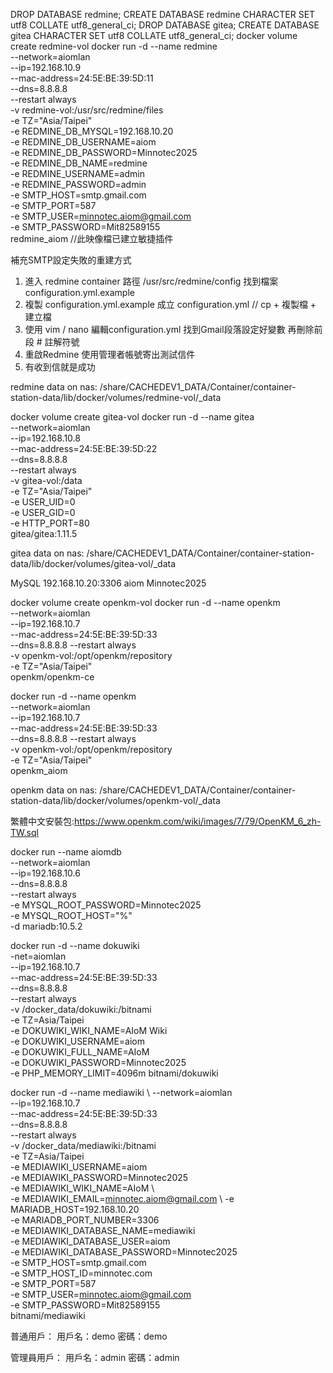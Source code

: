 DROP DATABASE redmine;
CREATE DATABASE redmine CHARACTER SET utf8 COLLATE utf8_general_ci;
DROP DATABASE gitea;
CREATE DATABASE gitea CHARACTER SET utf8 COLLATE utf8_general_ci;
docker volume create redmine-vol
docker run -d --name redmine \
	--network=aiomlan \
	--ip=192.168.10.9 \
	--mac-address=24:5E:BE:39:5D:11 \
	--dns=8.8.8.8 \
	--restart always \
	-v redmine-vol:/usr/src/redmine/files \
	-e TZ="Asia/Taipei" \
	-e REDMINE_DB_MYSQL=192.168.10.20 \
	-e REDMINE_DB_USERNAME=aiom \
	-e REDMINE_DB_PASSWORD=Minnotec2025 \
	-e REDMINE_DB_NAME=redmine \
	-e REDMINE_USERNAME=admin \
	-e REDMINE_PASSWORD=admin \
	-e SMTP_HOST=smtp.gmail.com \
	-e SMTP_PORT=587 \
	-e SMTP_USER=minnotec.aiom@gmail.com \
	-e SMTP_PASSWORD=Mit82589155 \
	redmine_aiom   //此映像檔已建立敏捷插件
	
補充SMTP設定失敗的重建方式
1. 進入 redmine container 路徑 /usr/src/redmine/config 找到檔案 configuration.yml.example
2. 複製 configuration.yml.example 成立 configuration.yml // cp + 複製檔  + 建立檔
3. 使用 vim / nano 編輯configuration.yml 找到Gmail段落設定好變數 再刪除前段 # 註解符號
4. 重啟Redmine 使用管理者帳號寄出測試信件 
5. 有收到信就是成功	

redmine data on nas:
/share/CACHEDEV1_DATA/Container/container-station-data/lib/docker/volumes/redmine-vol/_data	

docker volume create gitea-vol
docker run -d --name gitea \
    --network=aiomlan \
    --ip=192.168.10.8 \
    --mac-address=24:5E:BE:39:5D:22 \
    --dns=8.8.8.8 \
    --restart always \
    -v gitea-vol:/data \
	-e TZ="Asia/Taipei" \
    -e USER_UID=0 \
    -e USER_GID=0 \
    -e HTTP_PORT=80 \
    gitea/gitea:1.11.5

gitea data on nas:
/share/CACHEDEV1_DATA/Container/container-station-data/lib/docker/volumes/gitea-vol/_data	

MySQL
192.168.10.20:3306
aiom
Minnotec2025

docker volume create openkm-vol
docker run -d --name openkm \
	--network=aiomlan \
	--ip=192.168.10.7 \
	--mac-address=24:5E:BE:39:5D:33 \
	--dns=8.8.8.8 --restart always \
	-v openkm-vol:/opt/openkm/repository \
	-e TZ="Asia/Taipei" \
	openkm/openkm-ce

docker run -d --name openkm \
	--network=aiomlan \
	--ip=192.168.10.7 \
	--mac-address=24:5E:BE:39:5D:33 \
	--dns=8.8.8.8 --restart always \
	-v openkm-vol:/opt/openkm/repository \
	-e TZ="Asia/Taipei" \
	openkm_aiom	

openkm data on nas:
/share/CACHEDEV1_DATA/Container/container-station-data/lib/docker/volumes/openkm-vol/_data

繁體中文安裝包:https://www.openkm.com/wiki/images/7/79/OpenKM_6_zh-TW.sql	

docker run --name aiomdb \
    --network=aiomlan \
    --ip=192.168.10.6 \
    --dns=8.8.8.8 \
    --restart always \
    -e MYSQL_ROOT_PASSWORD=Minnotec2025 \
    -e MYSQL_ROOT_HOST="%" \
    -d mariadb:10.5.2	
	
docker run -d --name dokuwiki \
	-net=aiomlan \
	--ip=192.168.10.7 \
	--mac-address=24:5E:BE:39:5D:33 \
	--dns=8.8.8.8 \
	--restart always \
	-v /docker_data/dokuwiki:/bitnami \
	-e TZ=Asia/Taipei \
	-e DOKUWIKI_WIKI_NAME=AIoM Wiki \
	-e DOKUWIKI_USERNAME=aiom \
	-e DOKUWIKI_FULL_NAME=AIoM \
	-e DOKUWIKI_PASSWORD=Minnotec2025 \
	-e PHP_MEMORY_LIMIT=4096m bitnami/dokuwiki

	
docker run -d --name mediawiki \ 
	--network=aiomlan \
	--ip=192.168.10.7 \
	--mac-address=24:5E:BE:39:5D:33 \
	--dns=8.8.8.8 \
	--restart always \
	-v /docker_data/mediawiki:/bitnami \
	-e TZ=Asia/Taipei \
	-e MEDIAWIKI_USERNAME=aiom \
	-e MEDIAWIKI_PASSWORD=Minnotec2025 \
	-e MEDIAWIKI_WIKI_NAME=AIoM \  
	-e MEDIAWIKI_EMAIL=minnotec.aiom@gmail.com \ 
	-e MARIADB_HOST=192.168.10.20 \
	-e MARIADB_PORT_NUMBER=3306 \
	-e MEDIAWIKI_DATABASE_NAME=mediawiki \
	-e MEDIAWIKI_DATABASE_USER=aiom \
	-e MEDIAWIKI_DATABASE_PASSWORD=Minnotec2025 \
	-e SMTP_HOST=smtp.gmail.com \
	-e SMTP_HOST_ID=minnotec.com \
	-e SMTP_PORT=587 \
	-e SMTP_USER=minnotec.aiom@gmail.com \
	-e SMTP_PASSWORD=Mit82589155 \
	bitnami/mediawiki	

普通用戶：
用戶名：demo
密碼：demo

管理員用戶：
用戶名：admin
密碼：admin
